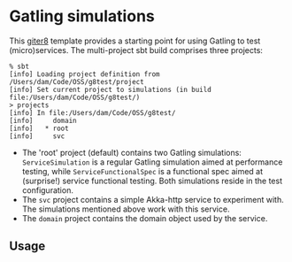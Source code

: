 # Gatling simulations

This [giter8](http://www.foundweekends.org/giter8/) template provides a starting point for using Gatling to test
(micro)services. The multi-project sbt build comprises three projects:

    % sbt
    [info] Loading project definition from /Users/dam/Code/OSS/g8test/project
    [info] Set current project to simulations (in build file:/Users/dam/Code/OSS/g8test/)
    > projects
    [info] In file:/Users/dam/Code/OSS/g8test/
    [info] 	   domain
    [info] 	 * root
    [info] 	   svc

* The 'root' project (default) contains two Gatling simulations: `ServiceSimulation` is a regular Gatling simulation
aimed at performance testing, while `ServiceFunctionalSpec` is a functional spec aimed at (surprise!) service functional
testing. Both simulations reside in the test configuration.
* The `svc` project contains a simple Akka-http service to experiment with. The simulations mentioned above work with
this service.
* The `domain` project contains the domain object used by the service.

## Usage





